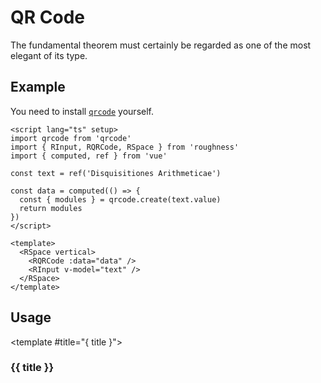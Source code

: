 <script lang="ts" setup>
import qrcode from 'qrcode'
import { RCard, RDetails, RInput, RQRCode, RSpace, RTable, RText } from 'roughness'
import { computed, ref } from 'vue'

const text = ref('Disquisitiones Arithmeticae')

const data = computed(() => {
  if (!text.value) return { size: 0, data: new Uint8Array() }
  const { modules } = qrcode.create(text.value)
  return modules
})
</script>

# QR Code

The fundamental theorem must certainly be regarded as one of the most elegant of its type.

## Example

<RCard type="comment">

You need to install [`qrcode`](https://www.npmjs.com/package/qrcode) yourself.

</RCard>

<RDetails>
  <template #summary>Show Code</template>

```vue
<script lang="ts" setup>
import qrcode from 'qrcode'
import { RInput, RQRCode, RSpace } from 'roughness'
import { computed, ref } from 'vue'

const text = ref('Disquisitiones Arithmeticae')

const data = computed(() => {
  const { modules } = qrcode.create(text.value)
  return modules
})
</script>

<template>
  <RSpace vertical>
    <RQRCode :data="data" />
    <RInput v-model="text" />
  </RSpace>
</template>
```

</RDetails>

<RSpace vertical>
  <RQRCode :data="data" />
  <RInput v-model="text" />
</RSpace>

## Usage

<RUsage file="src/qr-code/index.vue">

  <template #title="{ title }">

  ### {{ title }}

  </template>

</RUsage>
